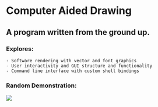 # Computer Aided Drawing
## A program written from the ground up.
### Explores:
    - Software rendering with vector and font graphics
    - User interactivity and GUI structure and functionality
    - Command line interface with custom shell bindings
### Random Demonstration:
![](https://github.com/bryce-crichfield/computer-aided-drawing/blob/master/demo.gif)